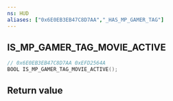 ```yaml
---
ns: HUD
aliases: ["0x6E0EB3EB47C8D7AA","_HAS_MP_GAMER_TAG"]
---
```

## IS_MP_GAMER_TAG_MOVIE_ACTIVE

```c
// 0x6E0EB3EB47C8D7AA 0xEFD2564A
BOOL IS_MP_GAMER_TAG_MOVIE_ACTIVE();
```


## Return value
